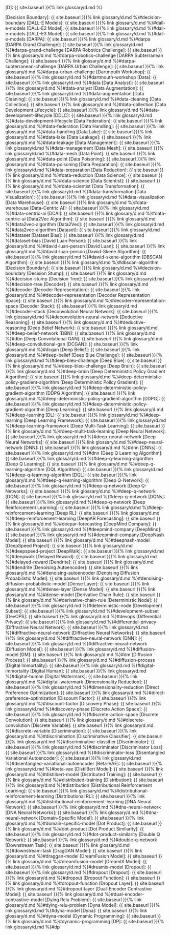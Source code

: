 [D]: {{ site.baseurl }}{% link glossary/d.md %}

[Decision Boundary]: {{ site.baseurl }}{% link glossary/d.md %}#decision-boundary
[DALL-E Models]: {{ site.baseurl }}{% link glossary/d.md %}#dall-e-models
[DALL-E2 Model]: {{ site.baseurl }}{% link glossary/d.md %}#dall-e-models
[DALL-E3 Model]: {{ site.baseurl }}{% link glossary/d.md %}#dall-e-models
[DARPA]: {{ site.baseurl }}{% link glossary/d.md %}#darpa
[DARPA Grand Challenge]: {{ site.baseurl }}{% link glossary/d.md %}#darpa-grand-challenge
[DARPA Robotics Challenge]: {{ site.baseurl }}{% link glossary/d.md %}#darpa-robotics-challenge
[DARPA Subterranean Challenge]: {{ site.baseurl }}{% link glossary/d.md %}#darpa-subterranean-challenge
[DARPA Urban Challenge]: {{ site.baseurl }}{% link glossary/d.md %}#darpa-urban-challenge
[Dartmouth Workshop]: {{ site.baseurl }}{% link glossary/d.md %}#dartmouth-workshop
[Data]: {{ site.baseurl }}{% link glossary/d.md %}#data
[Data Analyst]: {{ site.baseurl }}{% link glossary/d.md %}#data-analyst
[Data Augmentation]: {{ site.baseurl }}{% link glossary/d.md %}#data-augmentation
[Data Cleaning]: {{ site.baseurl }}{% link glossary/d.md %}#data-cleaning
[Data Collection]: {{ site.baseurl }}{% link glossary/d.md %}#data-collection
[Data Development Lifecycle]: {{ site.baseurl }}{% link glossary/d.md %}#data-development-lifecycle
[DDLC]: {{ site.baseurl }}{% link glossary/d.md %}#data-development-lifecycle
[Data Federation]: {{ site.baseurl }}{% link glossary/d.md %}#data-federation
[Data Handling]: {{ site.baseurl }}{% link glossary/d.md %}#data-handling
[Data Lake]: {{ site.baseurl }}{% link glossary/d.md %}#data-lake
[Data Leakage]: {{ site.baseurl }}{% link glossary/d.md %}#data-leakage
[Data Management]: {{ site.baseurl }}{% link glossary/d.md %}#data-management
[Data Mesh]: {{ site.baseurl }}{% link glossary/d.md %}#data-mesh
[Data Point]: {{ site.baseurl }}{% link glossary/d.md %}#data-point
[Data Poisoning]: {{ site.baseurl }}{% link glossary/d.md %}#data-poisoning
[Data Preparation]: {{ site.baseurl }}{% link glossary/d.md %}#data-preparation
[Data Reduction]: {{ site.baseurl }}{% link glossary/d.md %}#data-reduction
[Data Science]: {{ site.baseurl }}{% link glossary/d.md %}#data-science
[Data Scientist]: {{ site.baseurl }}{% link glossary/d.md %}#data-scientist
[Data Transformation]: {{ site.baseurl }}{% link glossary/d.md %}#data-transformation
[Data Visualization]: {{ site.baseurl }}{% link glossary/d.md %}#data-visualization
[Data Warehouse]: {{ site.baseurl }}{% link glossary/d.md %}#data-warehouse
[Data-Centric AI]: {{ site.baseurl }}{% link glossary/d.md %}#data-centric-ai
[DCAI]: {{ site.baseurl }}{% link glossary/d.md %}#data-centric-ai
[Data2Vec Algorithm]: {{ site.baseurl }}{% link glossary/d.md %}#data2vec-algorithm
[Data2Vec]: {{ site.baseurl }}{% link glossary/d.md %}#data2vec-algorithm
[Dataset]: {{ site.baseurl }}{% link glossary/d.md %}#dataset
[Dataset Bias]: {{ site.baseurl }}{% link glossary/d.md %}#dataset-bias
[David Luan Person]: {{ site.baseurl }}{% link glossary/d.md %}#david-luan-person
[David Luan]: {{ site.baseurl }}{% link glossary/d.md %}#david-luan-person
[Dawid-Skene Algorithm]: {{ site.baseurl }}{% link glossary/d.md %}#dawid-skene-algorithm
[DBSCAN Algorithm]: {{ site.baseurl }}{% link glossary/d.md %}#dbscan-algorithm
[Decision Boundary]: {{ site.baseurl }}{% link glossary/d.md %}#decision-boundary
[Decision Stump]: {{ site.baseurl }}{% link glossary/d.md %}#decision-stump
[Decision Tree]: {{ site.baseurl }}{% link glossary/d.md %}#decision-tree
[Decoder]: {{ site.baseurl }}{% link glossary/d.md %}#decoder
[Decoder Representation]: {{ site.baseurl }}{% link glossary/d.md %}#decoder-representation
[Decoder Representation Space]: {{ site.baseurl }}{% link glossary/d.md %}#decoder-representation-space
[Decoder Stack]: {{ site.baseurl }}{% link glossary/d.md %}#decoder-stack
[Deconvolution Neural Network]: {{ site.baseurl }}{% link glossary/d.md %}#deconvolution-neural-network
[Deductive Reasoning]: {{ site.baseurl }}{% link glossary/d.md %}#deductive-reasoning
[Deep Belief Network]: {{ site.baseurl }}{% link glossary/d.md %}#deep-belief-network
[DBN]: {{ site.baseurl }}{% link glossary/d.md %}#dbn
[Deep Convolutional GAN]: {{ site.baseurl }}{% link glossary/d.md %}#deep-convolutional-gan
[DCGAN]: {{ site.baseurl }}{% link glossary/d.md %}#dcgan
[Deep Belief]: {{ site.baseurl }}{% link glossary/d.md %}#deep-belief
[Deep Blue Challenge]: {{ site.baseurl }}{% link glossary/d.md %}#deep-bleu-challenge
[Deep Blue]: {{ site.baseurl }}{% link glossary/d.md %}#deep-bleu-challenge
[Deep Brain]: {{ site.baseurl }}{% link glossary/d.md %}#deep-brain
[Deep Deterministic Policy Gradient Algorithm]: {{ site.baseurl }}{% link glossary/d.md %}#deep-deterministic-policy-gradient-algorithm
[Deep Deterministic Policy Gradient]: {{ site.baseurl }}{% link glossary/d.md %}#deep-deterministic-policy-gradient-algorithm
[DDPG Algorithm]: {{ site.baseurl }}{% link glossary/d.md %}#deep-deterministic-policy-gradient-algorithm
[DDPG]: {{ site.baseurl }}{% link glossary/d.md %}#deep-deterministic-policy-gradient-algorithm
[Deep Learning]: {{ site.baseurl }}{% link glossary/d.md %}#deep-learning
[DL]: {{ site.baseurl }}{% link glossary/d.md %}#deep-learning
[Deep Learning Framework]: {{ site.baseurl }}{% link glossary/d.md %}#deep-learning-framework
[Deep Multi-Task Learning]: {{ site.baseurl }}{% link glossary/d.md %}#deep-multi-task-learning
[Deep Neural Network]: {{ site.baseurl }}{% link glossary/d.md %}#deep-neural-network
[Deep Neural Networks]: {{ site.baseurl }}{% link glossary/d.md %}#deep-neural-network
[DNN]: {{ site.baseurl }}{% link glossary/d.md %}#dnn
[DNNs]: {{ site.baseurl }}{% link glossary/d.md %}#dnn
[Deep Q Learning Algorithm]: {{ site.baseurl }}{% link glossary/d.md %}#deep-q-learning-algorithm
[Deep Q Learning]: {{ site.baseurl }}{% link glossary/d.md %}#deep-q-learning-algorithm
[DQL Algorithm]: {{ site.baseurl }}{% link glossary/d.md %}#deep-q-learning-algorithm
[DQL]: {{ site.baseurl }}{% link glossary/d.md %}#deep-q-learning-algorithm
[Deep Q-Network]: {{ site.baseurl }}{% link glossary/d.md %}#deep-q-network
[Deep Q-Networks]: {{ site.baseurl }}{% link glossary/d.md %}#deep-q-network
[DQN]: {{ site.baseurl }}{% link glossary/d.md %}#deep-q-network
[DQNs]: {{ site.baseurl }}{% link glossary/d.md %}#deep-q-network
[Deep Reinforcement Learning]: {{ site.baseurl }}{% link glossary/d.md %}#deep-reinforcement-learning
[Deep RL]: {{ site.baseurl }}{% link glossary/d.md %}#deep-reinforcement-learning
[DeepAR Forecasting]: {{ site.baseurl }}{% link glossary/d.md %}#deepar-forecasting
[DeepMind Company]: {{ site.baseurl }}{% link glossary/d.md %}#deepmind-company
[DeepMind]: {{ site.baseurl }}{% link glossary/d.md %}#deepmind-company
[DeepNash Model]: {{ site.baseurl }}{% link glossary/d.md %}#deepnash-model
[DeepSpeed Project]: {{ site.baseurl }}{% link glossary/d.md %}#deepspeed-project
[DeepWalk]: {{ site.baseurl }}{% link glossary/d.md %}#deepwalk
[Delayed Reward]: {{ site.baseurl }}{% link glossary/d.md %}#delayed-reward
[Dendrite]: {{ site.baseurl }}{% link glossary/d.md %}#dendrite
[Denoising Autoencoder]: {{ site.baseurl }}{% link glossary/d.md %}#denoising-autoencoder
[Denoising Diffusion Probabilistic Model]: {{ site.baseurl }}{% link glossary/d.md %}#denoising-diffusion-probabilistic-model
[Dense Layer]: {{ site.baseurl }}{% link glossary/d.md %}#dense-layer
[Dense Model]: {{ site.baseurl }}{% link glossary/d.md %}#dense-model
[Derivative Chain Rule]: {{ site.baseurl }}{% link glossary/d.md %}#derivative-chain-rule
[Deterministic Node]: {{ site.baseurl }}{% link glossary/d.md %}#deterministic-node
[Development Subset]: {{ site.baseurl }}{% link glossary/d.md %}#development-subset
[DevOPS]: {{ site.baseurl }}{% link glossary/d.md %}#devops
[Differential Privacy]: {{ site.baseurl }}{% link glossary/d.md %}#differential-privacy
[Diffractive Neural Network]: {{ site.baseurl }}{% link glossary/d.md %}#diffractive-neural-network
[Diffractive Neural Networks]: {{ site.baseurl }}{% link glossary/d.md %}#diffractive-neural-network
[DNN]: {{ site.baseurl }}{% link glossary/d.md %}#diffractive-neural-network
[Diffusion Model]: {{ site.baseurl }}{% link glossary/d.md %}#diffusion-model
[DM]: {{ site.baseurl }}{% link glossary/d.md %}#dm
[Diffusion Process]: {{ site.baseurl }}{% link glossary/d.md %}#diffusion-process
[Digital Immortality]: {{ site.baseurl }}{% link glossary/d.md %}#digital-immortality
[Digital Human]: {{ site.baseurl }}{% link glossary/d.md %}#digital-human
[Digital Watermark]: {{ site.baseurl }}{% link glossary/d.md %}#digital-watermark
[Dimensionality Reduction]: {{ site.baseurl }}{% link glossary/d.md %}#dimensionality-reduction
[Direct Preference Optimization]: {{ site.baseurl }}{% link glossary/d.md %}#direct-preference-optimization
[Discount Factor]: {{ site.baseurl }}{% link glossary/d.md %}#discount-factor
[Discovery Phase]: {{ site.baseurl }}{% link glossary/d.md %}#discovery-phase
[Discrete Action Space]: {{ site.baseurl }}{% link glossary/d.md %}#discrete-action-space
[Discrete Convolution]: {{ site.baseurl }}{% link glossary/d.md %}#discrete-convolution
[Discrete Variable]: {{ site.baseurl }}{% link glossary/d.md %}#discrete-variable
[Discrimination]: {{ site.baseurl }}{% link glossary/d.md %}#discrimination
[Discriminative Classifier]: {{ site.baseurl }}{% link glossary/d.md %}#discriminative-classifier
[Discriminator]: {{ site.baseurl }}{% link glossary/d.md %}#discriminator
[Discriminator Loss]: {{ site.baseurl }}{% link glossary/d.md %}#discriminator-loss
[Disentangled Variational Autoencoder]: {{ site.baseurl }}{% link glossary/d.md %}#disentangled-variational-autoencoder
[Beta-VAE]: {{ site.baseurl }}{% link glossary/d.md %}#beta-vae
[DistilBert Model]: {{ site.baseurl }}{% link glossary/d.md %}#distilbert-model
[Distributed Training]: {{ site.baseurl }}{% link glossary/d.md %}#distributed-training
[Distribution]: {{ site.baseurl }}{% link glossary/d.md %}#distribution
[Distributional Reinforcement Learning]: {{ site.baseurl }}{% link glossary/d.md %}#distributional-reinforcement-learning
[Distributional RL]: {{ site.baseurl }}{% link glossary/d.md %}#distributional-reinforcement-learning
[DNA Neural Network]: {{ site.baseurl }}{% link glossary/d.md %}#dna-neural-network
[DNA Neural Networks]: {{ site.baseurl }}{% link glossary/d.md %}#dna-neural-network
[Domain-Specific Model]: {{ site.baseurl }}{% link glossary/d.md %}#domain-specific-model
[Dot Product]: {{ site.baseurl }}{% link glossary/d.md %}#dot-product
[Dot Product Similarity]: {{ site.baseurl }}{% link glossary/d.md %}#dot-product-similarity
[Double Q Network]: {{ site.baseurl }}{% link glossary/d.md %}#double-q-network
[Downstream Task]: {{ site.baseurl }}{% link glossary/d.md %}#downstream-task
[DragGAN Model]: {{ site.baseurl }}{% link glossary/d.md %}#draggan-model
[DreamFusion Model]: {{ site.baseurl }}{% link glossary/d.md %}#dreamfusion-model
[DreamIX Model]: {{ site.baseurl }}{% link glossary/d.md %}#dreamix-model
[Dropout]: {{ site.baseurl }}{% link glossary/d.md %}#dropout
[Dropout]: {{ site.baseurl }}{% link glossary/d.md %}#dropout
[Dropout Function]: {{ site.baseurl }}{% link glossary/d.md %}#dropout-function
[Dropout Layer]: {{ site.baseurl }}{% link glossary/d.md %}#dropout-layer
[Dual-Encoder Contrastive Model]: {{ site.baseurl }}{% link glossary/d.md %}#dual-encoder-contrastive-model
[Dying Relu Problem]: {{ site.baseurl }}{% link glossary/d.md %}#dying-relu-problem
[Dyna Model]: {{ site.baseurl }}{% link glossary/d.md %}#dyna-model
[Dyna]: {{ site.baseurl }}{% link glossary/d.md %}#dyna-model
[Dynamic Programming]: {{ site.baseurl }}{% link glossary/d.md %}#dynamic-programming
[DP]: {{ site.baseurl }}{% link glossary/d.md %}#dp
